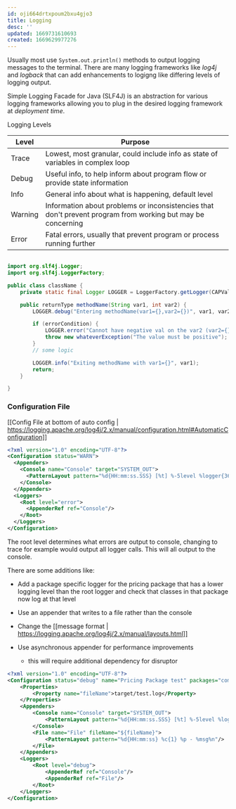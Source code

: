 ```yaml
---
id: oji664drtxpoum2bxu4gjo3
title: Logging
desc: ''
updated: 1669731610693
created: 1669629977276
---
```

Usually most use `System.out.println()` methods to output logging messages to the terminal.
There are many logging frameworks like *log4j* and *logback* that can add enhancements to logigng like differing levels of logging output.

Simple Logging Facade for Java (SLF4J) is an abstraction for various logging frameworks allowing you to plug in the desired logging framework at *deployment time*.

Logging Levels

Level   | Purpose
------- | ---------
Trace   | Lowest, most granular, could include info as state of variables in complex loop
Debug   | Useful info, to help inform about program flow or provide state information
Info    | General info about what is happening, default level
Warning | Information about problems or inconsistencies that don't prevent program from working but may be concerning
Error   | Fatal errors, usually that prevent program or process running further


```Java

import org.slf4j.Logger;
import org.slf4j.LoggerFactory;

public class className {
    private static final Logger LOGGER = LoggerFactory.getLogger(CAPValuationCalculator.class);

    public returnType methodName(String var1, int var2) {
        LOGGER.debug("Entering methodName(var1={},var2={})", var1, var2);

        if (errorCondition) {
            LOGGER.error("Cannot have negative val on the var2 (var2={})", var1);
            throw new whateverException("The value must be positive");
        }
        // some logic

        LOGGER.info("Exiting methodName with var1={}", var1);
        return;
    }

}
```


### Configuration File
[[Config File at bottom of auto config | https://logging.apache.org/log4j/2.x/manual/configuration.html#AutomaticConfiguration]]

``` XML
<?xml version="1.0" encoding="UTF-8"?>
<Configuration status="WARN">
  <Appenders>
    <Console name="Console" target="SYSTEM_OUT">
      <PatternLayout pattern="%d{HH:mm:ss.SSS} [%t] %-5level %logger{36} - %msg%n"/>
    </Console>
  </Appenders>
  <Loggers>
    <Root level="error">
      <AppenderRef ref="Console"/>
    </Root>
  </Loggers>
</Configuration>
```
The root level determines what errors are output to console, changing to trace for example would output all logger calls. This will all output to the console.

There are some additions like:
- Add a package specific logger for the pricing package that has a lower logging level than the root logger and check that classes in that package now log at that level
- Use an appender that writes to a file rather than the console 
- Change the [[message format | https://logging.apache.org/log4j/2.x/manual/layouts.html]]

- Use asynchronous appender for performance improvements
    - this will require additional dependency for disruptor

``` XML
<?xml version="1.0" encoding="UTF-8"?>
<Configuration status="debug" name="Pricing Package test" packages="com.apakgroup.training.tutorial.pricing">
    <Properties>
        <Property name="fileName">target/test.log</Property>
    </Properties>
    <Appenders>
        <Console name="Console" target="SYSTEM_OUT">
            <PatternLayout pattern="%d{HH:mm:ss.SSS} [%t] %-5level %logger{36} - %msg%n"/>
        </Console>
        <File name="File" fileName="${fileName}">
            <PatternLayout pattern="%d{HH:mm:ss} %c{1} %p - %msg%n"/>
        </File>
    </Appenders>
    <Loggers>
        <Root level="debug">
            <AppenderRef ref="Console"/>
            <AppenderRef ref="File"/>
        </Root>
    </Loggers>
</Configuration>
```